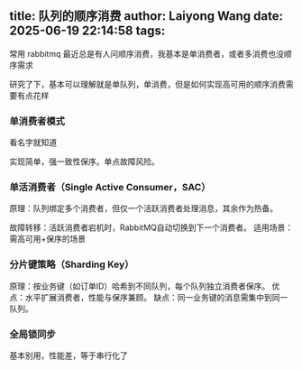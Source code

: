 title: 队列的顺序消费
author: Laiyong Wang
date: 2025-06-19 22:14:58
tags:
---
常用 rabbitmq 最近总是有人问顺序消费，我基本是单消费者，或者多消费也没顺序需求

研究了下，基本可以理解就是单队列，单消费，但是如何实现高可用的顺序消费需要有点花样


### 单消费者模式
看名字就知道

实现简单，强一致性保序。单点故障风险。

### 单活消费者（Single Active Consumer，SAC）
原理：队列绑定多个消费者，但仅一个活跃消费者处理消息，其余作为热备。

故障转移：活跃消费者宕机时，RabbitMQ自动切换到下一个消费者。
适用场景：需高可用+保序的场景

### 分片键策略（Sharding Key）
原理：按业务键（如订单ID）哈希到不同队列，每个队列独立消费者保序。
优点：水平扩展消费者，性能与保序兼顾。
缺点：同一业务键的消息需集中到同一队列。

### 全局锁同步
基本别用，性能差，等于串行化了

